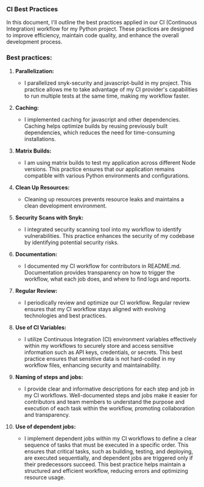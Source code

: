 ### CI Best Practices

In this document, I'll outline the best practices applied in our CI (Continuous Integration) workflow for my Python project. These practices are designed to improve efficiency, maintain code quality, and enhance the overall development process.

### Best practices:
1. **Parallelization:**
   - I parallelized snyk-security and javascript-build in my project. This practice allows me to take advantage of my CI provider's capabilities to run multiple tests at the same time, making my workflow faster.

2. **Caching:**
    - I implemented caching for javascript and other dependencies. Caching helps optimize builds by reusing previously built dependencies, which reduces the need for time-consuming installations.

3. **Matrix Builds:**
    - I am using matrix builds to test my application across different Node versions. This practice ensures that our application remains compatible with various Python environments and configurations.

4. **Clean Up Resources:**
    - Cleaning up resources prevents resource leaks and maintains a clean development environment.

5. **Security Scans with Snyk:**
    - I integrated security scanning tool into my workflow to identify vulnerabilities. This practice enhances the security of my codebase by identifying potential security risks.

6. **Documentation:**
    - I documented my CI workflow for contributors in README.md. Documentation provides transparency on how to trigger the workflow, what each job does, and where to find logs and reports.

7. **Regular Review:**
    - I periodically review and optimize our CI workflow. Regular review ensures that my CI workflow stays aligned with evolving technologies and best practices.

8. **Use of CI Variables:**
    - I utilize Continuous Integration (CI) environment variables effectively within my workflows to securely store and access sensitive information such as API keys, credentials, or secrets. This best practice ensures that sensitive data is not hard-coded in my workflow files, enhancing security and maintainability.

9. **Naming of steps and jobs:**
    - I provide clear and informative descriptions for each step and job in my CI workflows. Well-documented steps and jobs make it easier for contributors and team members to understand the purpose and execution of each task within the workflow, promoting collaboration and transparency.

10. **Use of dependent jobs:**
    - I implement dependent jobs within my CI workflows to define a clear sequence of tasks that must be executed in a specific order. This ensures that critical tasks, such as building, testing, and deploying, are executed sequentially, and dependent jobs are triggered only if their predecessors succeed. This best practice helps maintain a structured and efficient workflow, reducing errors and optimizing resource usage.